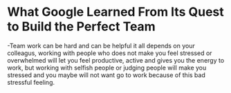 # What Google Learned From Its Quest to Build the Perfect Team
-Team work can be hard and can be helpful it all depends on your colleagus, working with people who does not make you feel stressed or overwhelmed will let you feel productive, active and gives you the energy to work, but working with selfish people or judging people will make you stressed and you maybe will not want go to work because of this bad stressful feeling.